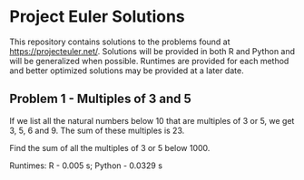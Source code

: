 Project Euler Solutions
===================
This repository contains solutions to the problems found at https://projecteuler.net/. Solutions will be provided in both R and Python and will be generalized when possible.  Runtimes are provided for each method and better optimized solutions may be provided at a later date.

Problem 1 - Multiples of 3 and 5
-------------

If we list all the natural numbers below 10 that are multiples of 3 or 5, we get 3, 5, 6 and 9. The sum of these multiples is 23. 

Find the sum of all the multiples of 3 or 5 below 1000.

Runtimes: R - 0.005 s; Python - 0.0329 s

